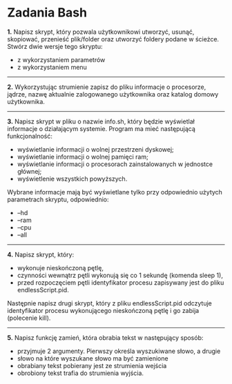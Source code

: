 # Zadania Bash
**1.** Napisz skrypt, który pozwala użytkownikowi utworzyć, usunąć, skopiować, przenieść
plik/folder oraz utworzyć foldery podane w ścieżce. Stwórz dwie wersje tego skryptu:
   - z wykorzystaniem parametrów
   - z wykorzystaniem menu

------

**2.** Wykorzystując strumienie zapisz do pliku informacje o procesorze, jądrze, nazwę aktualnie
zalogowanego użytkownika oraz katalog domowy użytkownika.

------

**3.** Napisz skrypt w pliku o nazwie info.sh, który będzie wyświetlał informacje o działającym
systemie. Program ma mieć następującą funkcjonalność:
  - wyświetlanie informacji o wolnej przestrzeni dyskowej;
  - wyświetlanie informacji o wolnej pamięci ram;
  - wyświetlanie informacji o procesorach zainstalowanych w jednostce głównej;
  - wyświetlenie wszystkich powyższych.

Wybrane informacje mają być wyświetlane tylko przy odpowiednio użytych parametrach skryptu, odpowiednio:
   - –hd
   - –ram
   - –cpu
   - –all

------

**4.** Napisz skrypt, który:
  - wykonuje nieskończoną pętlę,
  - czynności wewnątrz pętli wykonują się co 1 sekundę (komenda sleep 1),
  - przed rozpoczęciem pętli identyfikator procesu zapisywany jest do pliku endlessScript.pid.

Następnie napisz drugi skrypt, który z pliku endlessScript.pid odczytuje identyfikator procesu
wykonującego nieskończoną pętlę i go zabija (polecenie kill).

------

**5.** Napisz funkcję zamień, która obrabia tekst w następujący sposób:
  - przyjmuje 2 argumenty. Pierwszy określa wyszukiwane słowo, a drugie
  - słowo na które wyszukane słowo ma być zamienione
  - obrabiany tekst pobierany jest ze strumienia wejścia
  - obrobiony tekst trafia do strumienia wyjścia.

